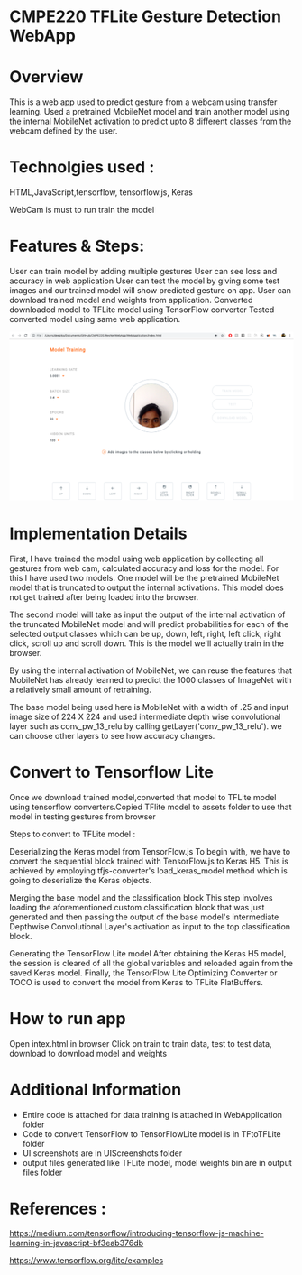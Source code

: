 # CMPE220 TFLite Gesture Detection WebApp

# Overview

This is a web app used to predict gesture from a webcam using transfer learning. Used a pretrained MobileNet model and train another model using the internal MobileNet activation to predict upto 8 different classes from the webcam defined by the user.


# Technolgies used :

HTML,JavaScript,tensorflow, tensorflow.js, Keras

WebCam is must to run train the model


# Features & Steps:

User can train model by adding multiple gestures
User can see loss and accuracy in web application
User can test the model by giving some test images and our trained model will show predicted gesture on app.
User can download trained model and weights from application.
Converted downloaded model to TFLite model using TensorFlow converter
Tested converted model using same web application.

![UI](https://github.com/deepikay912/CMPE220TFLiteGestureDetectionWebApp/blob/master/UIScreenshots/UIImage.png)



# Implementation Details 

First, I have trained the model using web application by collecting all gestures from web cam, calculated accuracy and loss for the model. For this I have used two models. One model will be the pretrained MobileNet model that is truncated to output the internal activations. This model does not get trained after being loaded into the browser.

The second model will take as input the output of the internal activation of the truncated MobileNet model and will predict probabilities for each of the selected output classes which can be up, down, left, right, left click, right click, scroll up and scroll down. This is the model we'll actually train in the browser.

By using the internal activation of MobileNet, we can reuse the features that MobileNet has already learned to predict the 1000 classes of ImageNet with a relatively small amount of retraining.

The base model being used here is MobileNet with a width of .25 and input image size of 224 X 224 and used intermediate depth wise convolutional layer such as conv_pw_13_relu by calling getLayer('conv_pw_13_relu'). we can choose other layers to see how accuracy changes.

# Convert to Tensorflow Lite 

Once we download trained model,converted that model to TFLite model using tensorflow converters.Copied TFlite model to assets folder to use that model in testing gestures from browser

 Steps to convert to TFLite model :

Deserializing the Keras model from TensorFlow.js
To begin with, we have to convert the sequential block trained with TensorFlow.js to Keras H5. This is achieved by employing tfjs-converter's load_keras_model method which is going to deserialize the Keras objects.

Merging the base model and the classification block
This step involves loading the aforementioned custom classification block that was just generated and then passing the output of the base model's intermediate Depthwise Convolutional Layer's activation as input to the top classification block.

Generating the TensorFlow Lite model
After obtaining the Keras H5 model, the session is cleared of all the global variables and reloaded again from the saved Keras model. Finally, the TensorFlow Lite Optimizing Converter or TOCO is used to convert the model from Keras to TFLite FlatBuffers.

# How to run app  

 Open intex.html in browser 
 Click on train to train data, test to test data, download to download model and weights

# Additional Information

- Entire code is attached for data training is attached in WebApplication folder
- Code to convert TensorFlow to TensorFlowLite model is in TFtoTFLite folder
- UI screenshots are in UIScreenshots folder
- output files generated like TFLite model, model weights bin are in output files folder

# References :

https://medium.com/tensorflow/introducing-tensorflow-js-machine-learning-in-javascript-bf3eab376db

https://www.tensorflow.org/lite/examples







